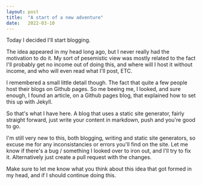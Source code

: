 ```yaml
---
layout: post
title:  "A start of a new adventure"
date:   2022-03-10
---
```

Today I decided I'll start blogging.

The idea appeared in my head long ago, but I never really had the motivation to do it. My sort of pesemistic view was mostly related to the fact I'll probably get no income out of doing this, and where will I host it without income, and who will even read what I'll post, ETC.

I remembered a small little detail though. The fact that quite a few people host their blogs on Github pages. So me beeing me, I looked, and sure enough, I found an article, on a Github pages blog, that explained how to set this up with Jekyll.

So that's what I have here. A blog that uses a static site generator, fairly straight forward, just write your content in markdown, push and you're good to go.

I'm still very new to this, both blogging, writing and static site generators, so excuse me for any inconsistancies or errors you'll find on the site. Let me know if there's a bug / something I looked over to iron out, and I'll try to fix it. Alternatively just create a pull request with the changes.

Make sure to let me know what you think about this idea that got formed in my head, and if I should continue doing this.